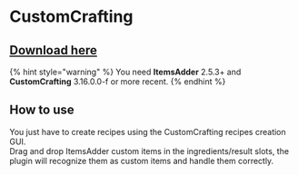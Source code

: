 # CustomCrafting

## [Download here](https://www.spigotmc.org/resources/55883/)

{% hint style="warning" %}
You need **ItemsAdder** 2.5.3+ and **CustomCrafting** 3.16.0.0-f or more recent.
{% endhint %}

## How to use

You just have to create recipes using the CustomCrafting recipes creation GUI.\
Drag and drop ItemsAdder custom items in the ingredients/result slots, the plugin will recognize them as custom items and handle them correctly.
